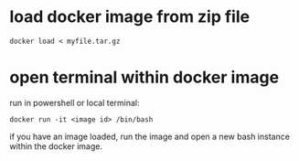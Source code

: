 # load docker image from zip file
`docker load < myfile.tar.gz`

# open terminal within docker image
run in powershell or local terminal:

`docker run -it <image id> /bin/bash`

if you have an image loaded, run the image and open a new bash instance within the docker image.